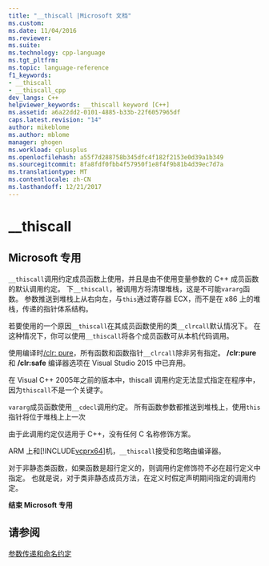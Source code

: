 ```yaml
---
title: "__thiscall |Microsoft 文档"
ms.custom: 
ms.date: 11/04/2016
ms.reviewer: 
ms.suite: 
ms.technology: cpp-language
ms.tgt_pltfrm: 
ms.topic: language-reference
f1_keywords:
- __thiscall
- __thiscall_cpp
dev_langs: C++
helpviewer_keywords: __thiscall keyword [C++]
ms.assetid: a6a22dd2-0101-4885-b33b-22f6057965df
caps.latest.revision: "14"
author: mikeblome
ms.author: mblome
manager: ghogen
ms.workload: cplusplus
ms.openlocfilehash: a55f7d288758b345dfc4f182f2153e0d39a1b349
ms.sourcegitcommit: 8fa8fdf0fbb4f57950f1e8f4f9b81b4d39ec7d7a
ms.translationtype: MT
ms.contentlocale: zh-CN
ms.lasthandoff: 12/21/2017
---
```

# <a name="thiscall"></a>__thiscall
## <a name="microsoft-specific"></a>Microsoft 专用  
 `__thiscall`调用约定成员函数上使用，并且是由不使用变量参数的 C++ 成员函数的默认调用约定。 下`__thiscall`，被调用方将清理堆栈，这是不可能`vararg`函数。 参数推送到堆栈上从右向左，与`this`通过寄存器 ECX，而不是在 x86 上的堆栈，传递的指针体系结构。  
  
 若要使用的一个原因`__thiscall`在其成员函数使用的类`__clrcall`默认情况下。 在这种情况下，你可以使用`__thiscall`将各个成员函数可从本机代码调用。  
  
 使用编译时[/clr: pure](../build/reference/clr-common-language-runtime-compilation.md)，所有函数和函数指针`__clrcall`除非另有指定。 **/clr:pure** 和 **/clr:safe** 编译器选项在 Visual Studio 2015 中已弃用。  
  
 在 Visual C++ 2005年之前的版本中，thiscall 调用约定无法显式指定在程序中，因为`thiscall`不是一个关键字。  
  
 `vararg`成员函数使用`__cdecl`调用约定。 所有函数参数都推送到堆栈上，使用`this`指针将位于堆栈上上一次  
  
 由于此调用约定仅适用于 C++，没有任何 C 名称修饰方案。  
  
 ARM 上和[!INCLUDE[vcprx64](../assembler/inline/includes/vcprx64_md.md)]机，`__thiscall`接受和忽略由编译器。  
  
 对于非静态类函数，如果函数是超行定义的，则调用约定修饰符不必在超行定义中指定。 也就是说，对于类非静态成员方法，在定义时假定声明期间指定的调用约定。  
  
**结束 Microsoft 专用**  
  
## <a name="see-also"></a>请参阅  
 [参数传递和命名约定](../cpp/argument-passing-and-naming-conventions.md)